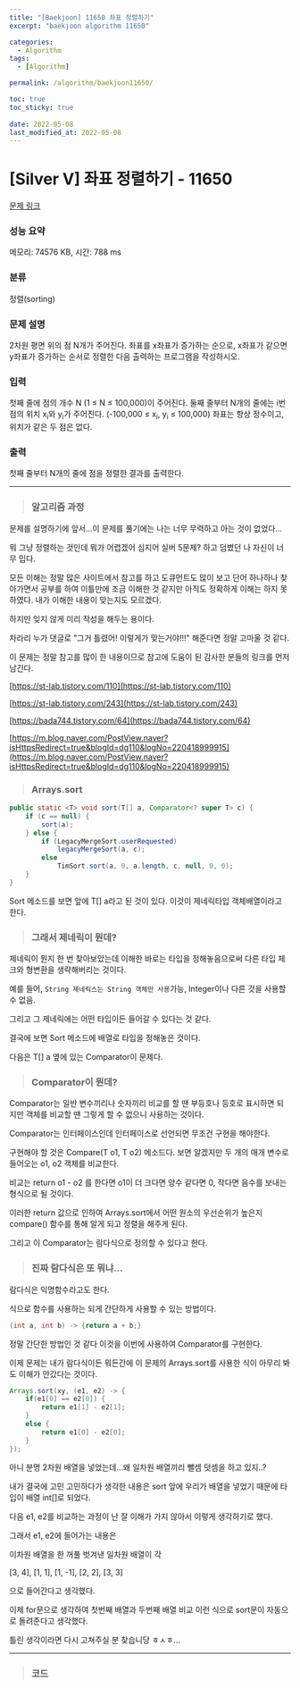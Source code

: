 ```yaml
---
title: "[Baekjoon] 11650 좌표 정렬하기"
excerpt: "baekjoon algorithm 11650"

categories:
  - Algorithm
tags:
  - [Algorithm]

permalink: /algorithm/baekjoon11650/

toc: true
toc_sticky: true
 
date: 2022-05-08
last_modified_at: 2022-05-08
---
```


# [Silver V] 좌표 정렬하기 - 11650

[문제 링크](https://www.acmicpc.net/problem/11650)

### 성능 요약

메모리: 74576 KB, 시간: 788 ms

### 분류

정렬(sorting)

### 문제 설명

<p>2차원 평면 위의 점 N개가 주어진다. 좌표를 x좌표가 증가하는 순으로, x좌표가 같으면 y좌표가 증가하는 순서로 정렬한 다음 출력하는 프로그램을 작성하시오.</p>

### 입력

 <p>첫째 줄에 점의 개수 N (1 ≤ N ≤ 100,000)이 주어진다. 둘째 줄부터 N개의 줄에는 i번점의 위치 x<sub>i</sub>와 y<sub>i</sub>가 주어진다. (-100,000 ≤ x<sub>i</sub>, y<sub>i</sub> ≤ 100,000) 좌표는 항상 정수이고, 위치가 같은 두 점은 없다.</p>

### 출력

 <p>첫째 줄부터 N개의 줄에 점을 정렬한 결과를 출력한다.</p>




---
> ### 알고리즘 과정

문제를 설명하기에 앞서...이 문제를 풀기에는 나는 너무 무력하고 아는 것이 없었다...

뭐 그냥 정렬하는 것인데 뭐가 어렵겠어 심지어 실버 5문제? 하고 덤볐던 나 자신이 너무 밉다.

모든 이해는 정말 많은 사이트에서 참고를 하고 도큐먼트도 많이 보고 단어 하나하나 찾아가면서 공부를 하여 이틀만에 조금 이해한 것 같지만 아직도 정확하게 이해는 하지 못하였다. 내가 이해한 내용이 맞는지도 모르겠다.

하지만 잊지 않게 미리 작성을 해두는 용이다.

차라리 누가 댓글로 "그거 틀렸어! 이렇게가 맞는거야!!!" 해준다면 정말 고마울 것 같다.

이 문제는 정말 참고를 많이 한 내용이므로 참고에 도움이 된 감사한 분들의 링크를 먼저 남긴다.

[https://st-lab.tistory.com/110](https://st-lab.tistory.com/110)

[https://st-lab.tistory.com/243](https://st-lab.tistory.com/243)

[https://bada744.tistory.com/64](https://bada744.tistory.com/64)

[https://m.blog.naver.com/PostView.naver?isHttpsRedirect=true&blogId=dg110&logNo=220418999915](https://m.blog.naver.com/PostView.naver?isHttpsRedirect=true&blogId=dg110&logNo=220418999915)


> ### Arrays.sort

```java
public static <T> void sort(T[] a, Comparator<? super T> c) {
    if (c == null) {
        sort(a);
    } else {
        if (LegacyMergeSort.userRequested)
            legacyMergeSort(a, c);
        else
            TimSort.sort(a, 0, a.length, c, null, 0, 0);
    }
}
```

Sort 메소드를 보면 앞에 T[] a라고 된 것이 있다. 이것이 제네릭타입 객체배열이라고 한다.

> ### 그래서 제네릭이 뭔데?

제네릭이 뭔지 한 번 찾아보았는데 이해한 바로는 타입을 정해놓음으로써 다른 타입 체크와 형변환을 생략해버리는 것이다.

예를 들어, `String 제네릭스는 String 객체만 사용`가능, Integer이나 다른 것을 사용할 수 없음.

그리고 그 제네릭에는 어떤 타입이든 들어갈 수 있다는 것 같다.

결국에 보면 Sort 메소드에 배열로 타입을 정해놓은 것이다.

다음은 T[] a 옆에 있는 Comparator이 문제다.

> ### Comparator이 뭔데?

Comparator는 일반 변수끼리나 숫자끼리 비교를 할 땐 부등호나 등호로 표시하면 되지만 객체를 비교할 땐 그렇게 할 수 없으니 사용하는 것이다.

Comparator는 인터페이스인데 인터페이스로 선언되면 무조건 구현을 해야한다.

구현해야 할 것은 Compare(T o1, T o2) 메소드다.
보면 알겠지만 두 개의 매개 변수로 들어오는 o1, o2 객체를 비교한다.

비교는 return o1 - o2 를 한다면 o1이 더 크다면 양수 같다면 0, 작다면 음수를 보내는 형식으로 될 것이다.

이러한 return 값으로 인하여 Arrays.sort에서 어떤 원소의 우선순위가 높은지 compare() 함수를 통해 알게 되고 정렬을 해주게 된다.

그리고 이 Comparator는 람다식으로 정의할 수 있다고 한다.

> ### 진짜 람다식은 또 뭐냐...

람다식은 익명함수라고도 한다.

식으로 함수를 사용하는 되게 간단하게 사용할 수 있는 방법이다.

```java
(int a, int b) -> {return a + b;}
```

정말 간단한 방법인 것 같다 이것을 이번에 사용하여 Comparator를 구현한다.

이제 문제는 내가 람다식이든 뭐든간에 이 문제의 Arrays.sort를 사용한 식이 아무리 봐도 이해가 안갔다는 것이다.

```java
Arrays.sort(xy, (e1, e2) -> {
	if(e1[0] == e2[0]) {
		return e1[1] - e2[1];
	}
	else {
		return e1[0] - e2[0];
	}
});
```

아니 분명 2차원 배열을 넣었는데...왜 일차원 배열끼리 뺄셈 덧셈을 하고 있지..?

내가 결국에 고민 고민하다가 생각한 내용은 sort 앞에 우리가 배열을 넣었기 때문에 타입이 배열 int[]로 되었다.

다음 e1, e2를 비교하는 과정이 난 잘 이해가 가지 않아서 이렇게 생각하기로 했다.

그래서 e1, e2에 들어가는 내용은 

이차원 배열을 한 꺼풀 벗겨낸 일차원 배열이 각 

[3, 4], [1, 1], [1, -1], [2, 2], [3, 3]

으로 들어간다고 생각했다.

이제 for문으로 생각하여 첫번째 배열과 두번째 배열 비교 이런 식으로 sort문이 자동으로 돌려준다고 생각했다.

틀린 생각이라면 다시 고쳐주실 분 찾습니당 ㅎㅅㅎ...

---
> ### 코드


<script src="https://gist.github.com/jsw6701/26be9f027279d15741b6a64b8375b17e.js"></script>

